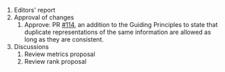 1. Editors' report
2. Approval of changes
    1. Approve: PR [#114](), an addition to the Guiding Principles to state that duplicate representations of the same information are allowed as long as they are consistent.
3. Discussions
    1. Review metrics proposal
    2. Review rank proposal
